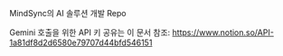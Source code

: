 MindSync의 AI 솔루션 개발 Repo

Gemini 호출을 위한 API 키 공유는 이 문서 참조: https://www.notion.so/API-1a81df8d2d6580e79707d44bfd546151

